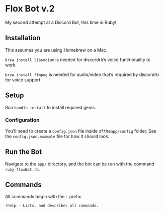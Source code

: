 # Flox Bot v.2
My second attempt at a Discord Bot, this time in Ruby!

## Installation

This assumes you are using Homebrew on a Mac.

`brew install libsodium` is needed for discordrb’s voice functionality to work.

`brew install ffmpeg` is needed for audio/video that’s required by discordrb for voice support.

## Setup

Run `bundle install` to install required gems.

### Configuration

You'll need to create a `config.json` file inside of the`app/config` folder. See the `config.json.example` file for how it should look.

## Run the Bot

Navigate to the `app/` directory, and the bot can be run with the command `ruby floxBot.rb`.

## Commands

All commands begin with the `!` prefix.

```
!help - Lists, and describes all commands.
```

